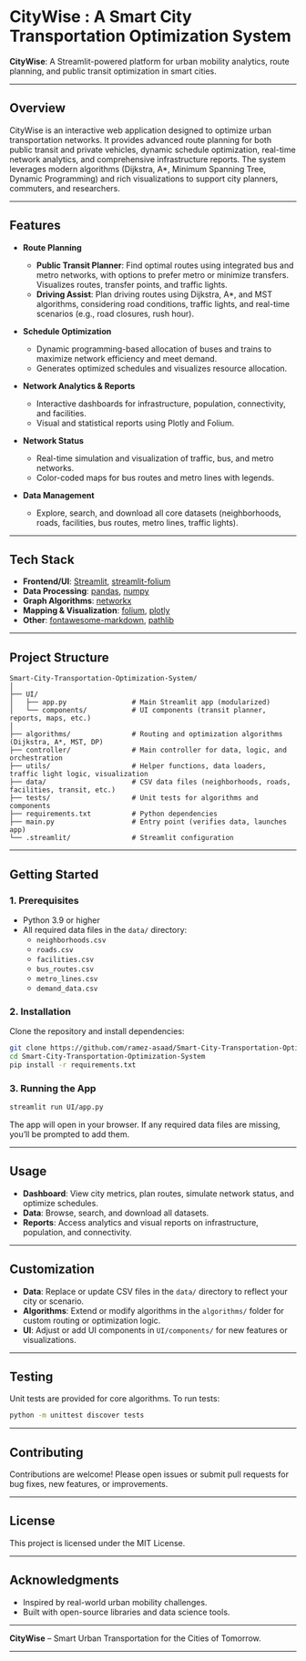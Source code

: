 # CityWise : A Smart City Transportation Optimization System

**CityWise**: A Streamlit-powered platform for urban mobility analytics, route planning, and public transit optimization in smart cities.

---

## Overview

CityWise is an interactive web application designed to optimize urban transportation networks. It provides advanced route planning for both public transit and private vehicles, dynamic schedule optimization, real-time network analytics, and comprehensive infrastructure reports. The system leverages modern algorithms (Dijkstra, A*, Minimum Spanning Tree, Dynamic Programming) and rich visualizations to support city planners, commuters, and researchers.

---

## Features

- **Route Planning**
  - **Public Transit Planner**: Find optimal routes using integrated bus and metro networks, with options to prefer metro or minimize transfers. Visualizes routes, transfer points, and traffic lights.
  - **Driving Assist**: Plan driving routes using Dijkstra, A*, and MST algorithms, considering road conditions, traffic lights, and real-time scenarios (e.g., road closures, rush hour).

- **Schedule Optimization**
  - Dynamic programming-based allocation of buses and trains to maximize network efficiency and meet demand.
  - Generates optimized schedules and visualizes resource allocation.

- **Network Analytics & Reports**
  - Interactive dashboards for infrastructure, population, connectivity, and facilities.
  - Visual and statistical reports using Plotly and Folium.

- **Network Status**
  - Real-time simulation and visualization of traffic, bus, and metro networks.
  - Color-coded maps for bus routes and metro lines with legends.

- **Data Management**
  - Explore, search, and download all core datasets (neighborhoods, roads, facilities, bus routes, metro lines, traffic lights).

---

## Tech Stack

- **Frontend/UI**: [Streamlit](https://streamlit.io/), [streamlit-folium](https://github.com/randyzwitch/streamlit-folium)
- **Data Processing**: [pandas](https://pandas.pydata.org/), [numpy](https://numpy.org/)
- **Graph Algorithms**: [networkx](https://networkx.org/)
- **Mapping & Visualization**: [folium](https://python-visualization.github.io/folium/), [plotly](https://plotly.com/python/)
- **Other**: [fontawesome-markdown](https://pypi.org/project/fontawesome-markdown/), [pathlib](https://docs.python.org/3/library/pathlib.html)

---

## Project Structure

```
Smart-City-Transportation-Optimization-System/
│
├── UI/
│   ├── app.py                # Main Streamlit app (modularized)
│   └── components/           # UI components (transit planner, reports, maps, etc.)
│
├── algorithms/               # Routing and optimization algorithms (Dijkstra, A*, MST, DP)
├── controller/               # Main controller for data, logic, and orchestration
├── utils/                    # Helper functions, data loaders, traffic light logic, visualization
├── data/                     # CSV data files (neighborhoods, roads, facilities, transit, etc.)
├── tests/                    # Unit tests for algorithms and components
├── requirements.txt          # Python dependencies
├── main.py                   # Entry point (verifies data, launches app)
└── .streamlit/               # Streamlit configuration
```

---

## Getting Started

### 1. Prerequisites

- Python 3.9 or higher
- All required data files in the `data/` directory:
  - `neighborhoods.csv`
  - `roads.csv`
  - `facilities.csv`
  - `bus_routes.csv`
  - `metro_lines.csv`
  - `demand_data.csv`

### 2. Installation

Clone the repository and install dependencies:

```bash
git clone https://github.com/ramez-asaad/Smart-City-Transportation-Optimization-System.git
cd Smart-City-Transportation-Optimization-System
pip install -r requirements.txt
```

### 3. Running the App

```bash
streamlit run UI/app.py
```

The app will open in your browser. If any required data files are missing, you’ll be prompted to add them.

---

## Usage

- **Dashboard**: View city metrics, plan routes, simulate network status, and optimize schedules.
- **Data**: Browse, search, and download all datasets.
- **Reports**: Access analytics and visual reports on infrastructure, population, and connectivity.

---

## Customization

- **Data**: Replace or update CSV files in the `data/` directory to reflect your city or scenario.
- **Algorithms**: Extend or modify algorithms in the `algorithms/` folder for custom routing or optimization logic.
- **UI**: Adjust or add UI components in `UI/components/` for new features or visualizations.

---

## Testing

Unit tests are provided for core algorithms. To run tests:

```bash
python -m unittest discover tests
```

---

## Contributing

Contributions are welcome! Please open issues or submit pull requests for bug fixes, new features, or improvements.

---

## License

This project is licensed under the MIT License.

---

## Acknowledgments

- Inspired by real-world urban mobility challenges.
- Built with open-source libraries and data science tools.

---

**CityWise** – Smart Urban Transportation for the Cities of Tomorrow.

---

